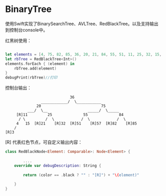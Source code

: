 # BinaryTree
使用Swift实现了BinarySearchTree、AVLTree、RedBlackTree。以及支持输出到控制台console中。

红黑树使用：

```swift

let elements = [4, 75, 82, 85, 36, 20, 21, 84, 55, 51, 11, 25, 32, 15, 57, 3]
let rbTree = RedBlackTree<Int>()
elements.forEach { (element) in
    rbTree.add(element)
}
debugPrint(rbTree)//打印

```

控制台输出：

```
                             36
                ____________/  \___________
              20                           75
          ___/  \__                  _____/  \_____
     [R]11         25              55              84
      / \         /  \            /  \            /  \
     4   15  [R]21    [R]32  [R]51    [R]57  [R]82    [R]85
    /
[R]3
```

[R] 代表红色节点，可自定义输出内容：

```swift
class RedBlackNode<Element: Comparable>: Node<Element> {
    
		....
    override var debugDescription: String {
        
        return (color == .black ? "" : "[R]") + "\(element)"
      
    }
}
```



